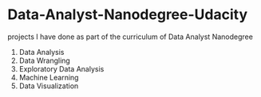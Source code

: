 # Data-Analyst-Nanodegree-Udacity
projects I have done as part of the curriculum of Data Analyst Nanodegree 
1. Data Analysis
2. Data Wrangling
3. Exploratory Data Analysis
4. Machine Learning
5. Data Visualization
